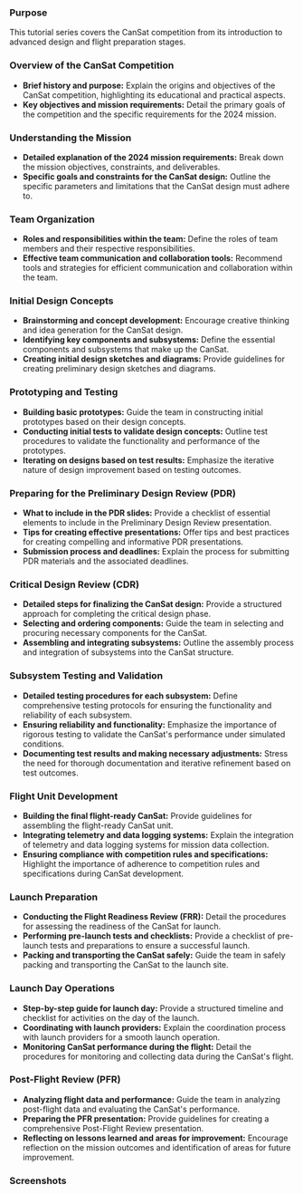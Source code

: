 ### Purpose
This tutorial series covers the CanSat competition from its introduction to advanced design and flight preparation stages.

### Overview of the CanSat Competition
- **Brief history and purpose:** Explain the origins and objectives of the CanSat competition, highlighting its educational and practical aspects.
- **Key objectives and mission requirements:** Detail the primary goals of the competition and the specific requirements for the 2024 mission.

### Understanding the Mission
- **Detailed explanation of the 2024 mission requirements:** Break down the mission objectives, constraints, and deliverables.
- **Specific goals and constraints for the CanSat design:** Outline the specific parameters and limitations that the CanSat design must adhere to.

### Team Organization
- **Roles and responsibilities within the team:** Define the roles of team members and their respective responsibilities.
- **Effective team communication and collaboration tools:** Recommend tools and strategies for efficient communication and collaboration within the team.

### Initial Design Concepts
- **Brainstorming and concept development:** Encourage creative thinking and idea generation for the CanSat design.
- **Identifying key components and subsystems:** Define the essential components and subsystems that make up the CanSat.
- **Creating initial design sketches and diagrams:** Provide guidelines for creating preliminary design sketches and diagrams.

### Prototyping and Testing
- **Building basic prototypes:** Guide the team in constructing initial prototypes based on their design concepts.
- **Conducting initial tests to validate design concepts:** Outline test procedures to validate the functionality and performance of the prototypes.
- **Iterating on designs based on test results:** Emphasize the iterative nature of design improvement based on testing outcomes.

### Preparing for the Preliminary Design Review (PDR)
- **What to include in the PDR slides:** Provide a checklist of essential elements to include in the Preliminary Design Review presentation.
- **Tips for creating effective presentations:** Offer tips and best practices for creating compelling and informative PDR presentations.
- **Submission process and deadlines:** Explain the process for submitting PDR materials and the associated deadlines.

### Critical Design Review (CDR)
- **Detailed steps for finalizing the CanSat design:** Provide a structured approach for completing the critical design phase.
- **Selecting and ordering components:** Guide the team in selecting and procuring necessary components for the CanSat.
- **Assembling and integrating subsystems:** Outline the assembly process and integration of subsystems into the CanSat structure.

### Subsystem Testing and Validation
- **Detailed testing procedures for each subsystem:** Define comprehensive testing protocols for ensuring the functionality and reliability of each subsystem.
- **Ensuring reliability and functionality:** Emphasize the importance of rigorous testing to validate the CanSat's performance under simulated conditions.
- **Documenting test results and making necessary adjustments:** Stress the need for thorough documentation and iterative refinement based on test outcomes.

### Flight Unit Development
- **Building the final flight-ready CanSat:** Provide guidelines for assembling the flight-ready CanSat unit.
- **Integrating telemetry and data logging systems:** Explain the integration of telemetry and data logging systems for mission data collection.
- **Ensuring compliance with competition rules and specifications:** Highlight the importance of adherence to competition rules and specifications during CanSat development.

### Launch Preparation
- **Conducting the Flight Readiness Review (FRR):** Detail the procedures for assessing the readiness of the CanSat for launch.
- **Performing pre-launch tests and checklists:** Provide a checklist of pre-launch tests and preparations to ensure a successful launch.
- **Packing and transporting the CanSat safely:** Guide the team in safely packing and transporting the CanSat to the launch site.

### Launch Day Operations
- **Step-by-step guide for launch day:** Provide a structured timeline and checklist for activities on the day of the launch.
- **Coordinating with launch providers:** Explain the coordination process with launch providers for a smooth launch operation.
- **Monitoring CanSat performance during the flight:** Detail the procedures for monitoring and collecting data during the CanSat's flight.

### Post-Flight Review (PFR)
- **Analyzing flight data and performance:** Guide the team in analyzing post-flight data and evaluating the CanSat's performance.
- **Preparing the PFR presentation:** Provide guidelines for creating a comprehensive Post-Flight Review presentation.
- **Reflecting on lessons learned and areas for improvement:** Encourage reflection on the mission outcomes and identification of areas for future improvement.

### Screenshots
